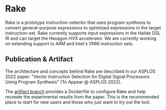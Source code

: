# Rake
Rake is a prototype instruction-selector that uses program synthesis to convert general-purpose expressions to optimized expressions in the target instruction-set. Rake currently supports input expressions in the Halide DSL IR and can target the Hexagon HVX accelerator. We are currently working on extending support to ARM and Intel's VNNI instruction sets.

## Publication & Artifact
The architecture and concepts behind Rake are described in our ASPLOS 2022 paper: "Vector Instruction Selection for Digital Signal Processors Using Program Synthesis" (To Appear @ ASPLOS 2022).

The [artifact branch](https://github.com/uwplse/rake/tree/hvx-artifact) provides a Dockerfile to configure Rake and help recreate the experimental results from the paper. This is the recommended place to start for new users and those who just want to try out the tool.
